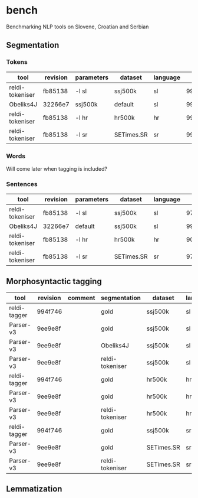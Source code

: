 # bench

Benchmarking NLP tools on Slovene, Croatian and Serbian

## Segmentation

### Tokens

| tool | revision | parameters | dataset | language | P | R | F1 |
| --- | --- | --- | --- | --- | --- | --- | --- |
| reldi-tokeniser | fb85138 | -l sl | ssj500k | sl | 99.68 |     99.18 |     99.43 |
| Obeliks4J | 32266e7 | ssj500k | default | sl | 99.98 |     99.98 |     99.98 |
| reldi-tokeniser | fb85138 | -l hr | hr500k | hr | 99.57 |     99.55 |     99.56 |
| reldi-tokeniser | fb85138 | -l sr |  SETimes.SR | sr | 99.92 |     99.97 |     99.94 |

### Words

Will come later when tagging is included?

### Sentences

| tool | revision | parameters | dataset | language | P | R | F1 |
| --- | --- | --- | --- | --- | --- | --- | --- |
| reldi-tokeniser | fb85138 | -l sl | ssj500k | sl | 97.85 |     96.49 |     97.17 |
| Obeliks4J | 32266e7 | default | ssj500k | sl | 99.09 |     99.26 |     99.18 |
| reldi-tokeniser | fb85138 | -l hr | hr500k | hr | 90.64 |     93.45 |     92.02 |
| reldi-tokeniser | fb85138 | -l sr | SETimes.SR | sr | 97.45 |     95.92 |     96.68 |

## Morphosyntactic tagging

| tool | revision | comment | segmentation | dataset | language | P | R | F1 |
| --- | --- | --- | --- | --- | --- | --- | --- | --- |
| reldi-tagger | 994f746 | | gold | ssj500k | sl | 94.21 |     94.21 |     94.21 |
| Parser-v3 | 9ee9e8f |  | gold | ssj500k | sl | 96.58 |     96.58 |     96.58 |
| Parser-v3 | 9ee9e8f |  | Obeliks4J | ssj500k | sl | 96.56 |     96.55 |     96.56 |
| Parser-v3 | 9ee9e8f |  | reldi-tokeniser | ssj500k | sl | 96.39 |     96.35 |     96.37 |
| reldi-tagger | 994f746 | | gold | hr500k | hr | 91.91 |     91.91 |     91.91 |
| Parser-v3 | 9ee9e8f |  | gold | hr500k | hr | 94.29 |     94.29 |     94.29 |
| Parser-v3 | 9ee9e8f |  | reldi-tokeniser | hr500k | hr | 93.89 |     93.86 |     93.87 |
| reldi-tagger | 994f746 | | gold | ssj500k | sr | 92.03 |     92.03 |     92.03 |
| Parser-v3 | 9ee9e8f |  | gold | SETimes.SR | sr | 95.12 |     95.12 |     95.12 |
| Parser-v3 | 9ee9e8f |  | reldi-tokeniser | SETimes.SR | sr | 95.07 |     95.12 |     95.10 |

## Lemmatization

